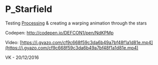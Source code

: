 # P_Starfield
Testing [Processing](https://processing.org/) &amp; creating a warping animation through the stars

Codepen: http://codepen.io/DEFCON1/pen/NdKPMp

Video: [https://i.gyazo.com/cf9c668f59c3da6b49a7bf48f1a1d81e.mp4](https://i.gyazo.com/cf9c668f59c3da6b49a7bf48f1a1d81e.mp4)

VK - 20/12/2016
